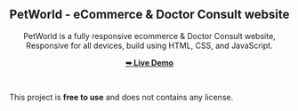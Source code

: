 <div align="center">
  <h2 align="center">PetWorld - eCommerce & Doctor Consult website</h2>

 PetWorld is a fully responsive ecommerce & Doctor Consult website, <br />Responsive for all devices, build using HTML, CSS, and JavaScript.

  <a href="http://localhost/petWorld/"><strong>➥ Live Demo</strong></a>

</div>

<br />

This project is **free to use** and does not contains any license.
